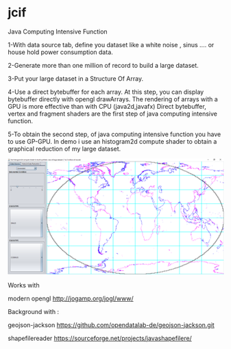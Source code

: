 # jcif
Java Computing Intensive Function



1-With data source tab, define  you  dataset like a white noise , sinus .... or house hold power consumption data.

2-Generate more than one million of record to build a large dataset.

3-Put your large dataset in a Structure Of Array.

4-Use a direct bytebuffer for each array.
At this step, you can display bytebuffer directly with opengl drawArrays. 
The rendering of arrays with a GPU is  more effective than with CPU (java2d,javafx)
Direct bytebuffer, vertex and fragment shaders are the first step of java computing intensive function.

5-To obtain the second step, of java computing intensive function you have to use GP-GPU. 
In demo i use an histogram2d compute shader to obtain a graphical reduction of my large dataset.



![alt text](https://github.com/eskoy/jcif/blob/master/doc/demo.png "Logo Title Text 1")

Works with 

modern opengl
http://jogamp.org/jogl/www/


Background with :

geojson-jackson
https://github.com/opendatalab-de/geojson-jackson.git

shapefilereader
https://sourceforge.net/projects/javashapefilere/

